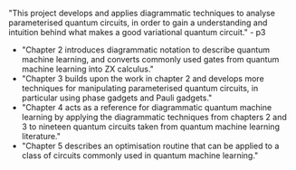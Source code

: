 "This project develops and applies diagrammatic techniques to analyse parameterised quantum circuits, in order to gain a understanding and intuition behind what makes a good variational quantum circuit." - p3
- "Chapter 2 introduces diagrammatic notation to describe quantum machine learning, and converts commonly used gates from quantum machine learning into ZX calculus."
- "Chapter 3 builds upon the work in chapter 2 and develops more techniques for manipulating parameterised quantum circuits, in particular using phase gadgets and Pauli gadgets."
- "Chapter 4 acts as a reference for diagrammatic quantum machine learning by applying the diagrammatic techniques from chapters 2 and 3 to nineteen quantum circuits taken from quantum machine learning literature."
- "Chapter 5 describes an optimisation routine that can be applied to a class of circuits commonly used in quantum machine learning."